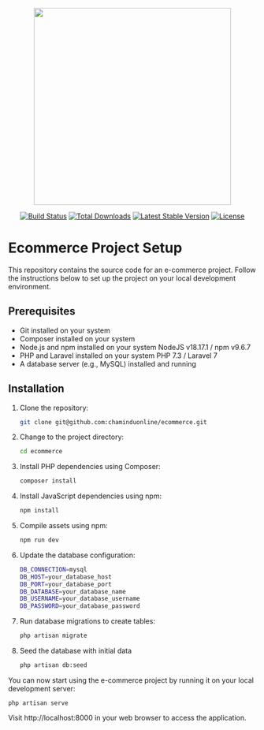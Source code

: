 <p align="center"><a href="https://laravel.com" target="_blank"><img src="https://raw.githubusercontent.com/laravel/art/master/logo-lockup/5%20SVG/2%20CMYK/1%20Full%20Color/laravel-logolockup-cmyk-red.svg" width="400"></a></p>

<p align="center">
<a href="https://travis-ci.org/laravel/framework"><img src="https://travis-ci.org/laravel/framework.svg" alt="Build Status"></a>
<a href="https://packagist.org/packages/laravel/framework"><img src="https://poser.pugx.org/laravel/framework/d/total.svg" alt="Total Downloads"></a>
<a href="https://packagist.org/packages/laravel/framework"><img src="https://poser.pugx.org/laravel/framework/v/stable.svg" alt="Latest Stable Version"></a>
<a href="https://packagist.org/packages/laravel/framework"><img src="https://poser.pugx.org/laravel/framework/license.svg" alt="License"></a>
</p>

# Ecommerce Project Setup

This repository contains the source code for an e-commerce project. Follow the instructions below to set up the project on your local development environment.

## Prerequisites

- Git installed on your system
- Composer installed on your system
- Node.js and npm installed on your system NodeJS v18.17.1 / npm v9.6.7
- PHP and Laravel installed on your system PHP 7.3 / Laravel 7
- A database server (e.g., MySQL) installed and running

## Installation

1. Clone the repository:

   ```bash
   git clone git@github.com:chaminduonline/ecommerce.git

2. Change to the project directory:

   ```bash
   cd ecommerce

3. Install PHP dependencies using Composer:
    
    ```bash
    composer install

4. Install JavaScript dependencies using npm:

    ```bash
    npm install

5. Compile assets using npm:

    ```bash
    npm run dev

6. Update the database configuration:

    ```bash
    DB_CONNECTION=mysql
    DB_HOST=your_database_host
    DB_PORT=your_database_port
    DB_DATABASE=your_database_name
    DB_USERNAME=your_database_username
    DB_PASSWORD=your_database_password

7. Run database migrations to create tables:

    ```bash
    php artisan migrate

8. Seed the database with initial data

    ```bash
    php artisan db:seed


You can now start using the e-commerce project by running it on your local development server:

    php artisan serve


Visit http://localhost:8000 in your web browser to access the application.
